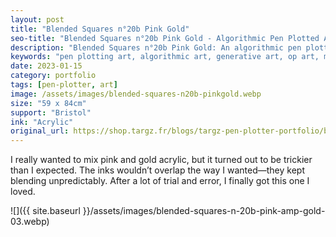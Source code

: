 ```yaml
---
layout: post
title: "Blended Squares n°20b Pink Gold"
seo-title: "Blended Squares n°20b Pink Gold - Algorithmic Pen Plotted Art | Targz"
description: "Blended Squares n°20b Pink Gold: An algorithmic pen plotted artwork featuring geometric patterns. 59 x 84cm acrylic on Bristol paper."
keywords: "pen plotting art, algorithmic art, generative art, op art, mathematical art, geometric patterns, bristol paper, precision plotting"
date: 2023-01-15
category: portfolio
tags: [pen-plotter, art]
image: /assets/images/blended-squares-n20b-pinkgold.webp
size: "59 x 84cm"
support: "Bristol"
ink: "Acrylic"
original_url: https://shop.targz.fr/blogs/targz-pen-plotter-portfolio/blended-squares-n-20b-pink-amp-gold
---
```





I really wanted to mix pink and gold acrylic, but it turned out to be trickier than I expected. The inks wouldn’t overlap the way I wanted—they kept blending unpredictably. After a lot of trial and error, I finally got this one I loved.

![]({{ site.baseurl }}/assets/images/blended-squares-n-20b-pink-amp-gold-03.webp)
